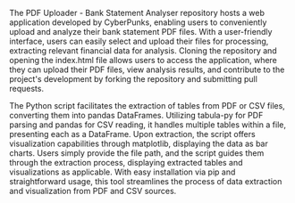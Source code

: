 The PDF Uploader - Bank Statement Analyser repository hosts a web application developed by CyberPunks, enabling users to conveniently upload and analyze their bank statement PDF files. With a user-friendly interface, users can easily select and upload their files for processing, extracting relevant financial data for analysis. Cloning the repository and opening the index.html file allows users to access the application, where they can upload their PDF files, view analysis results, and contribute to the project's development by forking the repository and submitting pull requests. 


The Python script facilitates the extraction of tables from PDF or CSV files, converting them into pandas DataFrames. 
Utilizing tabula-py for PDF parsing and pandas for CSV reading, it handles multiple tables within a file, presenting 
each as a DataFrame. Upon extraction, the script offers visualization capabilities through matplotlib, displaying the data as
 bar charts. Users simply provide the file path, and the script guides them through the extraction process, displaying extracted tables and visualizations 
as applicable. With easy installation via pip and straightforward usage, this tool streamlines the process of data extraction and visualization from PDF and CSV sources.


